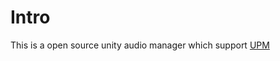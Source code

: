 
# Intro

This is a open source unity audio manager which support [UPM](https://docs.unity3d.com/Manual/Packages.html)
